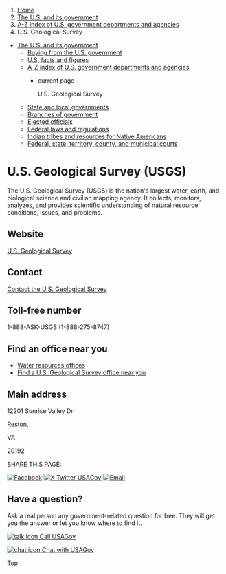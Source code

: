 1. [Home](/)
2. [The U.S. and its government](/about-the-us)
3. [A-Z index of U.S. government departments and agencies](/agency-index)
4. U.S. Geological Survey

* [The U.S. and its government](/about-the-us)
  + [Buying from the U.S. government](/buy-from-government)
  + [U.S. facts and figures](/facts-figures)
  + [A-Z index of U.S. government departments and agencies](/agency-index)
    - current page

      U.S. Geological Survey
  + [State and local governments](/state-local-governments)
  + [Branches of government](/branches-of-government)
  + [Elected officials](/elected-officials)
  + [Federal laws and regulations](/laws-and-regulations)
  + [Indian tribes and resources for Native Americans](/tribes)
  + [Federal, state, territory, county, and municipal courts](/courts)

U.S. Geological Survey
(USGS)
=============================

The U.S. Geological Survey (USGS) is the nation's largest water, earth, and biological science and civilian mapping agency. It collects, monitors, analyzes, and provides scientific understanding of natural resource conditions, issues, and problems.

Website
-------

[U.S. Geological Survey](https://www.usgs.gov/)

Contact
-------

[Contact the U.S. Geological Survey](https://answers.usgs.gov/)

Toll-free number
----------------

1-888-ASK-USGS (1-888-275-8747)

Find an office near you
-----------------------

* [Water resources offices](https://www.usgs.gov/mission-areas/water-resources/about/)
* [Find a U.S. Geological Survey office near you](https://www.usgs.gov/connect/locations)

Main address
------------

12201 Sunrise Valley Dr.
  

Reston,

VA

20192

SHARE THIS PAGE:

[![Facebook](/themes/custom/usagov/images/social-media-icons/Facebook_Icon.svg)](https://www.facebook.com/sharer/sharer.php?u=https://www.usa.gov/agencies/u-s-geological-survey&v=3)
[![X Twitter USAGov](/themes/custom/usagov/images/social-media-icons/X_Twitter_Icon.svg?version=2)](https://twitter.com/intent/tweet?source=webclient&text=https://www.usa.gov/agencies/u-s-geological-survey)
[![Email](/themes/custom/usagov/images/social-media-icons/Email_Icon.svg?version=2)](mailto:?subject=https://www.usa.gov/agencies/u-s-geological-survey)

Have a question?
----------------

Ask a real person any government-related question for free. They will get you the answer or let you know where to find it.

[![talk icon](/themes/custom/usagov/images/ICONS_talk.png)
Call USAGov](/phone)

[![chat icon](/themes/custom/usagov/images/ICONS_chat.png)
Chat with USAGov](/chat)

[Top](#main-content)
